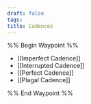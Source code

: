 ```yaml
---
draft: false
tags:
title: Cadences
---
```

%% Begin Waypoint %%
- [[Imperfect Cadence]]
- [[Interrupted Cadence]]
- [[Perfect Cadence]]
- [[Plagal Cadence]]

%% End Waypoint %%